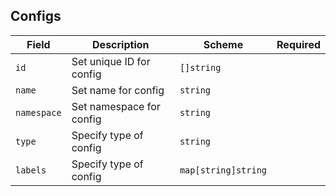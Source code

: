 ## Configs

| Field       | Description              | Scheme              | Required |
| ----------- | ------------------------ | ------------------- | -------- |
| `id`        | Set unique ID for config | `[]string`          |          |
| `name`      | Set name for config      | `string`            |          |
| `namespace` | Set namespace for config | `string`            |          |
| `type`      | Specify type of config   | `string`            |          |
| `labels`    | Specify type of config   | `map[string]string` |          |
